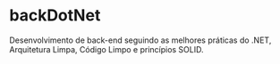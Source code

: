# backDotNet
Desenvolvimento de back-end seguindo as melhores práticas do .NET, Arquitetura Limpa, Código Limpo e princípios SOLID.
